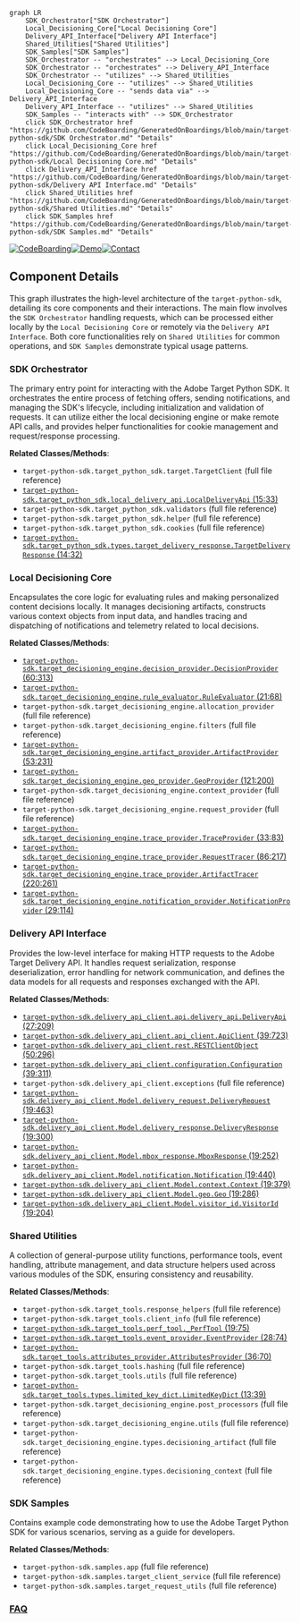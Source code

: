 ```mermaid
graph LR
    SDK_Orchestrator["SDK Orchestrator"]
    Local_Decisioning_Core["Local Decisioning Core"]
    Delivery_API_Interface["Delivery API Interface"]
    Shared_Utilities["Shared Utilities"]
    SDK_Samples["SDK Samples"]
    SDK_Orchestrator -- "orchestrates" --> Local_Decisioning_Core
    SDK_Orchestrator -- "orchestrates" --> Delivery_API_Interface
    SDK_Orchestrator -- "utilizes" --> Shared_Utilities
    Local_Decisioning_Core -- "utilizes" --> Shared_Utilities
    Local_Decisioning_Core -- "sends data via" --> Delivery_API_Interface
    Delivery_API_Interface -- "utilizes" --> Shared_Utilities
    SDK_Samples -- "interacts with" --> SDK_Orchestrator
    click SDK_Orchestrator href "https://github.com/CodeBoarding/GeneratedOnBoardings/blob/main/target-python-sdk/SDK Orchestrator.md" "Details"
    click Local_Decisioning_Core href "https://github.com/CodeBoarding/GeneratedOnBoardings/blob/main/target-python-sdk/Local Decisioning Core.md" "Details"
    click Delivery_API_Interface href "https://github.com/CodeBoarding/GeneratedOnBoardings/blob/main/target-python-sdk/Delivery API Interface.md" "Details"
    click Shared_Utilities href "https://github.com/CodeBoarding/GeneratedOnBoardings/blob/main/target-python-sdk/Shared Utilities.md" "Details"
    click SDK_Samples href "https://github.com/CodeBoarding/GeneratedOnBoardings/blob/main/target-python-sdk/SDK Samples.md" "Details"
```
[![CodeBoarding](https://img.shields.io/badge/Generated%20by-CodeBoarding-9cf?style=flat-square)](https://github.com/CodeBoarding/GeneratedOnBoardings)[![Demo](https://img.shields.io/badge/Try%20our-Demo-blue?style=flat-square)](https://www.codeboarding.org/demo)[![Contact](https://img.shields.io/badge/Contact%20us%20-%20contact@codeboarding.org-lightgrey?style=flat-square)](mailto:contact@codeboarding.org)

## Component Details

This graph illustrates the high-level architecture of the `target-python-sdk`, detailing its core components and their interactions. The main flow involves the `SDK Orchestrator` handling requests, which can be processed either locally by the `Local Decisioning Core` or remotely via the `Delivery API Interface`. Both core functionalities rely on `Shared Utilities` for common operations, and `SDK Samples` demonstrate typical usage patterns.

### SDK Orchestrator
The primary entry point for interacting with the Adobe Target Python SDK. It orchestrates the entire process of fetching offers, sending notifications, and managing the SDK's lifecycle, including initialization and validation of requests. It can utilize either the local decisioning engine or make remote API calls, and provides helper functionalities for cookie management and request/response processing.


**Related Classes/Methods**:

- `target-python-sdk.target_python_sdk.target.TargetClient` (full file reference)
- <a href="https://github.com/adobe/target-python-sdk/blob/master/target_python_sdk/local_delivery_api.py#L15-L33" target="_blank" rel="noopener noreferrer">`target-python-sdk.target_python_sdk.local_delivery_api.LocalDeliveryApi` (15:33)</a>
- `target-python-sdk.target_python_sdk.validators` (full file reference)
- `target-python-sdk.target_python_sdk.helper` (full file reference)
- `target-python-sdk.target_python_sdk.cookies` (full file reference)
- <a href="https://github.com/adobe/target-python-sdk/blob/master/target_python_sdk/types/target_delivery_response.py#L14-L32" target="_blank" rel="noopener noreferrer">`target-python-sdk.target_python_sdk.types.target_delivery_response.TargetDeliveryResponse` (14:32)</a>


### Local Decisioning Core
Encapsulates the core logic for evaluating rules and making personalized content decisions locally. It manages decisioning artifacts, constructs various context objects from input data, and handles tracing and dispatching of notifications and telemetry related to local decisions.


**Related Classes/Methods**:

- <a href="https://github.com/adobe/target-python-sdk/blob/master/target_decisioning_engine/decision_provider.py#L60-L313" target="_blank" rel="noopener noreferrer">`target-python-sdk.target_decisioning_engine.decision_provider.DecisionProvider` (60:313)</a>
- <a href="https://github.com/adobe/target-python-sdk/blob/master/target_decisioning_engine/rule_evaluator.py#L21-L68" target="_blank" rel="noopener noreferrer">`target-python-sdk.target_decisioning_engine.rule_evaluator.RuleEvaluator` (21:68)</a>
- `target-python-sdk.target_decisioning_engine.allocation_provider` (full file reference)
- `target-python-sdk.target_decisioning_engine.filters` (full file reference)
- <a href="https://github.com/adobe/target-python-sdk/blob/master/target_decisioning_engine/artifact_provider.py#L53-L231" target="_blank" rel="noopener noreferrer">`target-python-sdk.target_decisioning_engine.artifact_provider.ArtifactProvider` (53:231)</a>
- <a href="https://github.com/adobe/target-python-sdk/blob/master/target_decisioning_engine/geo_provider.py#L121-L200" target="_blank" rel="noopener noreferrer">`target-python-sdk.target_decisioning_engine.geo_provider.GeoProvider` (121:200)</a>
- `target-python-sdk.target_decisioning_engine.context_provider` (full file reference)
- `target-python-sdk.target_decisioning_engine.request_provider` (full file reference)
- <a href="https://github.com/adobe/target-python-sdk/blob/master/target_decisioning_engine/trace_provider.py#L33-L83" target="_blank" rel="noopener noreferrer">`target-python-sdk.target_decisioning_engine.trace_provider.TraceProvider` (33:83)</a>
- <a href="https://github.com/adobe/target-python-sdk/blob/master/target_decisioning_engine/trace_provider.py#L86-L217" target="_blank" rel="noopener noreferrer">`target-python-sdk.target_decisioning_engine.trace_provider.RequestTracer` (86:217)</a>
- <a href="https://github.com/adobe/target-python-sdk/blob/master/target_decisioning_engine/trace_provider.py#L220-L261" target="_blank" rel="noopener noreferrer">`target-python-sdk.target_decisioning_engine.trace_provider.ArtifactTracer` (220:261)</a>
- <a href="https://github.com/adobe/target-python-sdk/blob/master/target_decisioning_engine/notification_provider.py#L29-L114" target="_blank" rel="noopener noreferrer">`target-python-sdk.target_decisioning_engine.notification_provider.NotificationProvider` (29:114)</a>


### Delivery API Interface
Provides the low-level interface for making HTTP requests to the Adobe Target Delivery API. It handles request serialization, response deserialization, error handling for network communication, and defines the data models for all requests and responses exchanged with the API.


**Related Classes/Methods**:

- <a href="https://github.com/adobe/target-python-sdk/blob/master/delivery_api_client/api/delivery_api.py#L27-L209" target="_blank" rel="noopener noreferrer">`target-python-sdk.delivery_api_client.api.delivery_api.DeliveryApi` (27:209)</a>
- <a href="https://github.com/adobe/target-python-sdk/blob/master/delivery_api_client/api_client.py#L39-L723" target="_blank" rel="noopener noreferrer">`target-python-sdk.delivery_api_client.api_client.ApiClient` (39:723)</a>
- <a href="https://github.com/adobe/target-python-sdk/blob/master/delivery_api_client/rest.py#L50-L296" target="_blank" rel="noopener noreferrer">`target-python-sdk.delivery_api_client.rest.RESTClientObject` (50:296)</a>
- <a href="https://github.com/adobe/target-python-sdk/blob/master/delivery_api_client/configuration.py#L39-L311" target="_blank" rel="noopener noreferrer">`target-python-sdk.delivery_api_client.configuration.Configuration` (39:311)</a>
- `target-python-sdk.delivery_api_client.exceptions` (full file reference)
- <a href="https://github.com/adobe/target-python-sdk/blob/master/delivery_api_client/Model/delivery_request.py#L19-L463" target="_blank" rel="noopener noreferrer">`target-python-sdk.delivery_api_client.Model.delivery_request.DeliveryRequest` (19:463)</a>
- <a href="https://github.com/adobe/target-python-sdk/blob/master/delivery_api_client/Model/delivery_response.py#L19-L300" target="_blank" rel="noopener noreferrer">`target-python-sdk.delivery_api_client.Model.delivery_response.DeliveryResponse` (19:300)</a>
- <a href="https://github.com/adobe/target-python-sdk/blob/master/delivery_api_client/Model/mbox_response.py#L19-L252" target="_blank" rel="noopener noreferrer">`target-python-sdk.delivery_api_client.Model.mbox_response.MboxResponse` (19:252)</a>
- <a href="https://github.com/adobe/target-python-sdk/blob/master/delivery_api_client/Model/notification.py#L19-L440" target="_blank" rel="noopener noreferrer">`target-python-sdk.delivery_api_client.Model.notification.Notification` (19:440)</a>
- <a href="https://github.com/adobe/target-python-sdk/blob/master/delivery_api_client/Model/context.py#L19-L379" target="_blank" rel="noopener noreferrer">`target-python-sdk.delivery_api_client.Model.context.Context` (19:379)</a>
- <a href="https://github.com/adobe/target-python-sdk/blob/master/delivery_api_client/Model/geo.py#L19-L286" target="_blank" rel="noopener noreferrer">`target-python-sdk.delivery_api_client.Model.geo.Geo` (19:286)</a>
- <a href="https://github.com/adobe/target-python-sdk/blob/master/delivery_api_client/Model/visitor_id.py#L19-L204" target="_blank" rel="noopener noreferrer">`target-python-sdk.delivery_api_client.Model.visitor_id.VisitorId` (19:204)</a>


### Shared Utilities
A collection of general-purpose utility functions, performance tools, event handling, attribute management, and data structure helpers used across various modules of the SDK, ensuring consistency and reusability.


**Related Classes/Methods**:

- `target-python-sdk.target_tools.response_helpers` (full file reference)
- `target-python-sdk.target_tools.client_info` (full file reference)
- <a href="https://github.com/adobe/target-python-sdk/blob/master/target_tools/perf_tool.py#L19-L75" target="_blank" rel="noopener noreferrer">`target-python-sdk.target_tools.perf_tool._PerfTool` (19:75)</a>
- <a href="https://github.com/adobe/target-python-sdk/blob/master/target_tools/event_provider.py#L28-L74" target="_blank" rel="noopener noreferrer">`target-python-sdk.target_tools.event_provider.EventProvider` (28:74)</a>
- <a href="https://github.com/adobe/target-python-sdk/blob/master/target_tools/attributes_provider.py#L36-L70" target="_blank" rel="noopener noreferrer">`target-python-sdk.target_tools.attributes_provider.AttributesProvider` (36:70)</a>
- `target-python-sdk.target_tools.hashing` (full file reference)
- `target-python-sdk.target_tools.utils` (full file reference)
- <a href="https://github.com/adobe/target-python-sdk/blob/master/target_tools/types/limited_key_dict.py#L13-L39" target="_blank" rel="noopener noreferrer">`target-python-sdk.target_tools.types.limited_key_dict.LimitedKeyDict` (13:39)</a>
- `target-python-sdk.target_decisioning_engine.post_processors` (full file reference)
- `target-python-sdk.target_decisioning_engine.utils` (full file reference)
- `target-python-sdk.target_decisioning_engine.types.decisioning_artifact` (full file reference)
- `target-python-sdk.target_decisioning_engine.types.decisioning_context` (full file reference)


### SDK Samples
Contains example code demonstrating how to use the Adobe Target Python SDK for various scenarios, serving as a guide for developers.


**Related Classes/Methods**:

- `target-python-sdk.samples.app` (full file reference)
- `target-python-sdk.samples.target_client_service` (full file reference)
- `target-python-sdk.samples.target_request_utils` (full file reference)




### [FAQ](https://github.com/CodeBoarding/GeneratedOnBoardings/tree/main?tab=readme-ov-file#faq)